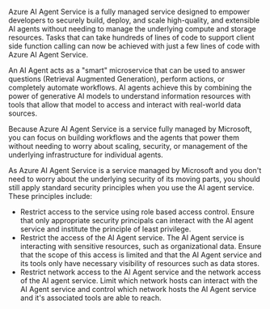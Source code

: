 Azure AI Agent Service is a fully managed service designed to empower developers to securely build, deploy, and scale high-quality, and extensible AI agents without needing to manage the underlying compute and storage resources. Tasks that can take hundreds of lines of code to support client side function calling can now be achieved with just a few lines of code with Azure AI Agent Service.

An AI Agent acts as a "smart" microservice that can be used to answer questions (Retrieval Augmented Generation), perform actions, or completely automate workflows. AI agents achieve this by combining the power of generative AI models to understand information resources with tools that allow that model to access and interact with real-world data sources.

Because Azure AI Agent Service is a service fully managed by Microsoft, you can focus on building workflows and the agents that power them without needing to worry about scaling, security, or management of the underlying infrastructure for individual agents.

As Azure AI Agent Service is a service managed by Microsoft and you don't need to worry about the underlying security of its moving parts, you should still apply standard security principles when you use the AI agent service. These principles include:

- Restrict access to the service using role based access control. Ensure that only appropriate security principals can interact with the AI agent service and institute the principle of least privilege.
- Restrict the access of the AI Agent service. The AI Agent service is interacting with sensitive resources, such as organizational data. Ensure that the scope of this access is limited and that the AI Agent service and its tools only have necessary visibility of resources such as data stores.
- Restrict network access to the AI Agent service and the network access of the AI agent service. Limit which network hosts can interact with the AI Agent service and control which network hosts the AI Agent service and it's associated tools are able to reach.
